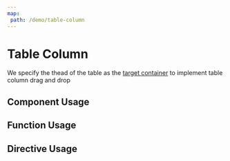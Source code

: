 ```yaml
---
map:
 path: /demo/table-column
---
```

# Table Column

We specify the thead of the table as the [target container](../target-container/) to implement table column drag and drop

## Component Usage

<demo src="./demo.vue"
title="Using component to sort table columns"
desc="Drag the header to sort columns">
</demo>

## Function Usage

<demo src="./function.vue"
title="Using function to sort table columns"
desc="Drag the header to sort columns">
</demo>

## Directive Usage

<demo src="./directive.vue"
title="Using directive to sort table columns"
desc="Drag the header to sort columns">
</demo>
